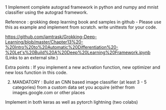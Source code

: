 1 Implement complete autograd framework in python and numpy  and mnist classifier using the autograd framework.

Reference : grokking deep learning book and samples in github  - Please use this as example and implement from scratch. write unittests for your code.

https://github.com/iamtrask/Grokking-Deep-Learning/blob/master/Chapter13%20-%20Intro%20to%20Automatic%20Differentiation%20-%20Let's%20Build%20A%20Deep%20Learning%20Framework.ipynb (Links to an external site.)

 

Extra points : If you implement a new activation function, new optimizer and new loss function in this code.

 

2) MANDATORY : Build an CNN based image classifier (at least 3 - 5 categories) from a custom data set you acquire (either from images.google.com or other places

 

Implement in both keras as well as pytorch lightning (two colabs)
